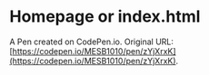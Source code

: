 # Homepage or index.html

A Pen created on CodePen.io. Original URL: [https://codepen.io/MESB1010/pen/zYjXrxK](https://codepen.io/MESB1010/pen/zYjXrxK).

